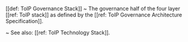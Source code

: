 [[def: ToIP Governance Stack]]
~ The governance half of the four layer [[ref: ToIP stack]] as defined by the [[ref: ToIP Governance Architecture Specification]].

~ See also: [[ref: ToIP Technology Stack]].

